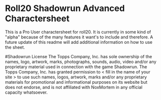 # Roll20 Shadowrun Advanced Charactersheet
This is a Pro User charactersheet for roll20. It is currently in some kind of "alpha" because of the many features it want's to include and therefore. A future update of this readme will add additional information on how to use the sheet.

#Shadowrun License
The Topps Company, Inc. has sole ownership of the names, logo, artwork, marks, photographs, sounds, audio, video and/or any proprietary material used in connection with the game Shadowrun. The Topps Company, Inc. has granted permission to < fill in the name of your site > to use such names, logos, artwork, marks and/or any proprietary materials for promotional and informational purposes on its website but does not endorse, and is not affiliated with NoxMortem in any official capacity whatsoever.
